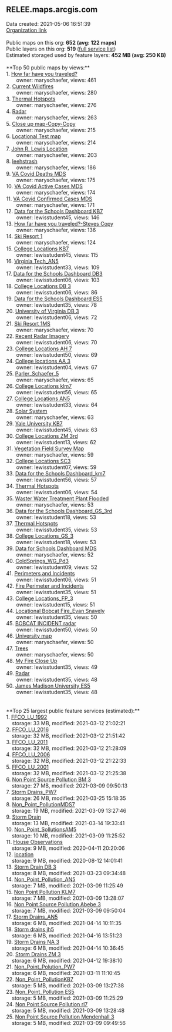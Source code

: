 <h2>RELEE.maps.arcgis.com</h2> Data created: 2021-05-06 16:51:39 <br /><a target='new' href='https://RELEE.maps.arcgis.com'>Organization link</a><br /><br />Public maps on this org: <b>652 (avg: 122 maps)</b><br />Public layers on this org: <b>519 </b>(<a target='new' href='https://services.arcgis.com/1M7rzE2cxInTcq5H/ArcGIS/rest/services'>full service list</a>)<br />Estimated storaged used by feature layers: <b>452 MB (avg: 250 KB)</b><br /><br />**Top 50 public maps by views:**<br />  1. <a target='new' href='https://www.arcgis.com/home/item.html?id=64422785306d4d7fbea73e0520550910'>How far have you traveled?</a> <br />  &nbsp;&nbsp;&nbsp;&nbsp; &nbsp;&nbsp;owner: maryschaefer, views: 461<br />  2. <a target='new' href='https://www.arcgis.com/home/item.html?id=4c74d46410d74703a266129a8ed3a966'>Current Wildfires</a> <br />  &nbsp;&nbsp;&nbsp;&nbsp; &nbsp;&nbsp;owner: maryschaefer, views: 280<br />  3. <a target='new' href='https://www.arcgis.com/home/item.html?id=4510ecd2030c4b5e8bb4544223a3d73c'>Thermal Hotspots</a> <br />  &nbsp;&nbsp;&nbsp;&nbsp; &nbsp;&nbsp;owner: maryschaefer, views: 276<br />  4. <a target='new' href='https://www.arcgis.com/home/item.html?id=f016f6eee0c44f5a9cf48306f6f8fd61'>Radar</a> <br />  &nbsp;&nbsp;&nbsp;&nbsp; &nbsp;&nbsp;owner: maryschaefer, views: 263<br />  5. <a target='new' href='https://www.arcgis.com/home/item.html?id=1cde0142a8f64025aef1cf8d1a278950'>Close up map-Copy-Copy</a> <br />  &nbsp;&nbsp;&nbsp;&nbsp; &nbsp;&nbsp;owner: maryschaefer, views: 215<br />  6. <a target='new' href='https://www.arcgis.com/home/item.html?id=513534cc33934ca4b7b714e798a7a390'>Locational Test map</a> <br />  &nbsp;&nbsp;&nbsp;&nbsp; &nbsp;&nbsp;owner: maryschaefer, views: 214<br />  7. <a target='new' href='https://www.arcgis.com/home/item.html?id=6af3b202929a414db9ebed5536f305e9'>John R. Lewis Location</a> <br />  &nbsp;&nbsp;&nbsp;&nbsp; &nbsp;&nbsp;owner: maryschaefer, views: 203<br />  8. <a target='new' href='https://www.arcgis.com/home/item.html?id=46b4d098bb0f450db512d3b7d40b6587'>leehstrash</a> <br />  &nbsp;&nbsp;&nbsp;&nbsp; &nbsp;&nbsp;owner: maryschaefer, views: 186<br />  9. <a target='new' href='https://www.arcgis.com/home/item.html?id=e8e5ae1482b548898b1a80c844666002'>VA Covid Deaths MDS</a> <br />  &nbsp;&nbsp;&nbsp;&nbsp; &nbsp;&nbsp;owner: maryschaefer, views: 175<br />  10. <a target='new' href='https://www.arcgis.com/home/item.html?id=37b40b2efb4948408847d8c5b276dd7d'>VA Covid Active Cases MDS</a> <br />  &nbsp;&nbsp;&nbsp;&nbsp; &nbsp;&nbsp;owner: maryschaefer, views: 174<br />  11. <a target='new' href='https://www.arcgis.com/home/item.html?id=c45a4428e49146e9a26d515c330649c9'>VA Covid Confirmed Cases MDS</a> <br />  &nbsp;&nbsp;&nbsp;&nbsp; &nbsp;&nbsp;owner: maryschaefer, views: 171<br />  12. <a target='new' href='https://www.arcgis.com/home/item.html?id=f6653dbe60374bf88c57d8559656b2a1'>Data for the Schools Dashboard KB7</a> <br />  &nbsp;&nbsp;&nbsp;&nbsp; &nbsp;&nbsp;owner: lewisstudent45, views: 146<br />  13. <a target='new' href='https://www.arcgis.com/home/item.html?id=927c5976ef67455a8a46f6a238595fbb'>How far have you traveled?-Steves Copy</a> <br />  &nbsp;&nbsp;&nbsp;&nbsp; &nbsp;&nbsp;owner: maryschaefer, views: 136<br />  14. <a target='new' href='https://www.arcgis.com/home/item.html?id=5da06f4696bd443f8abbce09dcfbc7c1'>Ski Resort 1</a> <br />  &nbsp;&nbsp;&nbsp;&nbsp; &nbsp;&nbsp;owner: maryschaefer, views: 124<br />  15. <a target='new' href='https://www.arcgis.com/home/item.html?id=b8501778570845f488f92bd905b7e4ab'>College Locations KB7</a> <br />  &nbsp;&nbsp;&nbsp;&nbsp; &nbsp;&nbsp;owner: lewisstudent45, views: 115<br />  16. <a target='new' href='https://www.arcgis.com/home/item.html?id=66466f8f6acc450cbb8e6c2e8cdc95a7'>Virginia Tech_AN5</a> <br />  &nbsp;&nbsp;&nbsp;&nbsp; &nbsp;&nbsp;owner: lewisstudent33, views: 109<br />  17. <a target='new' href='https://www.arcgis.com/home/item.html?id=138ea4d62a89464f905d12c67994a7e5'>Data for the Schools Dashboard DB3</a> <br />  &nbsp;&nbsp;&nbsp;&nbsp; &nbsp;&nbsp;owner: lewisstudent06, views: 103<br />  18. <a target='new' href='https://www.arcgis.com/home/item.html?id=7d76108ffa8e4686981befdaecb4ca27'>College Locations DB 3</a> <br />  &nbsp;&nbsp;&nbsp;&nbsp; &nbsp;&nbsp;owner: lewisstudent06, views: 86<br />  19. <a target='new' href='https://www.arcgis.com/home/item.html?id=a47245818ac842deb0b22ce7b12e8b62'>Data for the Schools Dashboard ES5</a> <br />  &nbsp;&nbsp;&nbsp;&nbsp; &nbsp;&nbsp;owner: lewisstudent35, views: 78<br />  20. <a target='new' href='https://www.arcgis.com/home/item.html?id=6aeaccf7830844d0b2a6333a6e257ee0'>University of Virginia DB 3</a> <br />  &nbsp;&nbsp;&nbsp;&nbsp; &nbsp;&nbsp;owner: lewisstudent06, views: 72<br />  21. <a target='new' href='https://www.arcgis.com/home/item.html?id=f84a037c16d84ff9ba4a41775a0e2121'>Ski Resort 1MS</a> <br />  &nbsp;&nbsp;&nbsp;&nbsp; &nbsp;&nbsp;owner: maryschaefer, views: 70<br />  22. <a target='new' href='https://www.arcgis.com/home/item.html?id=51949e8a059f437a9208fb8388dedb54'>Recent Radar Imagery</a> <br />  &nbsp;&nbsp;&nbsp;&nbsp; &nbsp;&nbsp;owner: lewisstudent06, views: 70<br />  23. <a target='new' href='https://www.arcgis.com/home/item.html?id=13754d5298134250b31d69d8cb22107b'>College Locations AH 7</a> <br />  &nbsp;&nbsp;&nbsp;&nbsp; &nbsp;&nbsp;owner: lewisstudent50, views: 69<br />  24. <a target='new' href='https://www.arcgis.com/home/item.html?id=64f9a8f73f9248f7bc839066cf488555'>College locations AA 3</a> <br />  &nbsp;&nbsp;&nbsp;&nbsp; &nbsp;&nbsp;owner: lewisstudent04, views: 67<br />  25. <a target='new' href='https://www.arcgis.com/home/item.html?id=4a7ddb8bcd104a71a516bed14e51fbfb'>Parler_Schaefer_5</a> <br />  &nbsp;&nbsp;&nbsp;&nbsp; &nbsp;&nbsp;owner: maryschaefer, views: 65<br />  26. <a target='new' href='https://www.arcgis.com/home/item.html?id=27013bb290c848c2acee34efca1ecfd4'>College Locations klm7</a> <br />  &nbsp;&nbsp;&nbsp;&nbsp; &nbsp;&nbsp;owner: lewisstudent56, views: 65<br />  27. <a target='new' href='https://www.arcgis.com/home/item.html?id=2d204f7479a74df1aadcfa8227e54132'>College Locations AN5</a> <br />  &nbsp;&nbsp;&nbsp;&nbsp; &nbsp;&nbsp;owner: lewisstudent33, views: 64<br />  28. <a target='new' href='https://www.arcgis.com/home/item.html?id=5934b24fc80a4623a7c26d0d024a8c72'>Solar System</a> <br />  &nbsp;&nbsp;&nbsp;&nbsp; &nbsp;&nbsp;owner: maryschaefer, views: 63<br />  29. <a target='new' href='https://www.arcgis.com/home/item.html?id=8d59d800a1034b06aae1134bf30d84c1'>Yale University KB7</a> <br />  &nbsp;&nbsp;&nbsp;&nbsp; &nbsp;&nbsp;owner: lewisstudent45, views: 63<br />  30. <a target='new' href='https://www.arcgis.com/home/item.html?id=0bc0dfc92b7d476b85ab2f4e9d829a8e'>College Locations ZM 3rd</a> <br />  &nbsp;&nbsp;&nbsp;&nbsp; &nbsp;&nbsp;owner: lewisstudent13, views: 62<br />  31. <a target='new' href='https://www.arcgis.com/home/item.html?id=0d6a050d8dee4a5bbfa62c814df72a2c'>Vegetation Field Survey Map</a> <br />  &nbsp;&nbsp;&nbsp;&nbsp; &nbsp;&nbsp;owner: maryschaefer, views: 59<br />  32. <a target='new' href='https://www.arcgis.com/home/item.html?id=980dd20126534887bf0824bbb2628f8a'>College Locations SC3</a> <br />  &nbsp;&nbsp;&nbsp;&nbsp; &nbsp;&nbsp;owner: lewisstudent07, views: 59<br />  33. <a target='new' href='https://www.arcgis.com/home/item.html?id=90f9f963025c49618f43ab53cd933ceb'>Data for the Schools Dashboard_km7</a> <br />  &nbsp;&nbsp;&nbsp;&nbsp; &nbsp;&nbsp;owner: lewisstudent56, views: 57<br />  34. <a target='new' href='https://www.arcgis.com/home/item.html?id=44f54855de6f47188e96041d06bf6f8f'>Thermal Hotspots</a> <br />  &nbsp;&nbsp;&nbsp;&nbsp; &nbsp;&nbsp;owner: lewisstudent06, views: 54<br />  35. <a target='new' href='https://www.arcgis.com/home/item.html?id=dde6a9ee6e5f4cea9d341685091768f6'>Waster Water Treatment Plant Flooded</a> <br />  &nbsp;&nbsp;&nbsp;&nbsp; &nbsp;&nbsp;owner: maryschaefer, views: 53<br />  36. <a target='new' href='https://www.arcgis.com/home/item.html?id=718b185f75ef42a8b153bd973fb2b8c6'>Data for the Schools Dashboard_GS_3rd</a> <br />  &nbsp;&nbsp;&nbsp;&nbsp; &nbsp;&nbsp;owner: lewisstudent18, views: 53<br />  37. <a target='new' href='https://www.arcgis.com/home/item.html?id=55971d7e1cff453fbece2f3b17ee5d43'>Thermal Hotspots</a> <br />  &nbsp;&nbsp;&nbsp;&nbsp; &nbsp;&nbsp;owner: lewisstudent35, views: 53<br />  38. <a target='new' href='https://www.arcgis.com/home/item.html?id=edc0d284b0064baeae7a6c845ab4b716'>College Locations_GS_3</a> <br />  &nbsp;&nbsp;&nbsp;&nbsp; &nbsp;&nbsp;owner: lewisstudent18, views: 53<br />  39. <a target='new' href='https://www.arcgis.com/home/item.html?id=64984221269746eea358a686d34b0e2a'>Data for Schools Dashboard MDS</a> <br />  &nbsp;&nbsp;&nbsp;&nbsp; &nbsp;&nbsp;owner: maryschaefer, views: 52<br />  40. <a target='new' href='https://www.arcgis.com/home/item.html?id=5151ef62eacc482a8671a8e0fca796ec'>ColdSprings_WG_Pd3</a> <br />  &nbsp;&nbsp;&nbsp;&nbsp; &nbsp;&nbsp;owner: lewisstudent09, views: 52<br />  41. <a target='new' href='https://www.arcgis.com/home/item.html?id=e3db4a886b364a41a3154dda5abee353'>Perimeters and Incidents</a> <br />  &nbsp;&nbsp;&nbsp;&nbsp; &nbsp;&nbsp;owner: lewisstudent06, views: 51<br />  42. <a target='new' href='https://www.arcgis.com/home/item.html?id=28a16c49bb0d49d2831429e6d56be9f2'>Fire Perimeter and Incidents</a> <br />  &nbsp;&nbsp;&nbsp;&nbsp; &nbsp;&nbsp;owner: lewisstudent35, views: 51<br />  43. <a target='new' href='https://www.arcgis.com/home/item.html?id=71ff6659048a48a29ad6ab09c3b3a470'>College Locations_FP_3</a> <br />  &nbsp;&nbsp;&nbsp;&nbsp; &nbsp;&nbsp;owner: lewisstudent15, views: 51<br />  44. <a target='new' href='https://www.arcgis.com/home/item.html?id=0affa110d2e745e8bec71e30c4b92cde'>Locational Bobcat Fire_Evan Snavely</a> <br />  &nbsp;&nbsp;&nbsp;&nbsp; &nbsp;&nbsp;owner: lewisstudent35, views: 50<br />  45. <a target='new' href='https://www.arcgis.com/home/item.html?id=0a0d1ee89c944606b9fe3d996e89cbe7'>BOBCAT INCIDENT radar</a> <br />  &nbsp;&nbsp;&nbsp;&nbsp; &nbsp;&nbsp;owner: lewisstudent50, views: 50<br />  46. <a target='new' href='https://www.arcgis.com/home/item.html?id=f127713640ee4372bf88e408e958ad9e'>University map</a> <br />  &nbsp;&nbsp;&nbsp;&nbsp; &nbsp;&nbsp;owner: maryschaefer, views: 50<br />  47. <a target='new' href='https://www.arcgis.com/home/item.html?id=1cb07b8c67b14d848e1f0604a7d5a124'>Trees</a> <br />  &nbsp;&nbsp;&nbsp;&nbsp; &nbsp;&nbsp;owner: maryschaefer, views: 50<br />  48. <a target='new' href='https://www.arcgis.com/home/item.html?id=d7c527ee1a574590afda404bb41aba61'>My Fire Close Up</a> <br />  &nbsp;&nbsp;&nbsp;&nbsp; &nbsp;&nbsp;owner: lewisstudent35, views: 49<br />  49. <a target='new' href='https://www.arcgis.com/home/item.html?id=95ba84e5f1af4995932c8664e3acc7bd'>Radar</a> <br />  &nbsp;&nbsp;&nbsp;&nbsp; &nbsp;&nbsp;owner: lewisstudent35, views: 48<br />  50. <a target='new' href='https://www.arcgis.com/home/item.html?id=c3db9057768144d69558709a003bae97'>James Madison University ES5</a> <br />  &nbsp;&nbsp;&nbsp;&nbsp; &nbsp;&nbsp;owner: lewisstudent35, views: 48<br /><br /><br />**Top 25 largest public feature services (estimated):**<br /> 1. <a target='new' href='https://www.arcgis.com/home/item.html?id=fa4cc7e10e3d41bd9238b8c9b2b23801'>FFCO_LU_1992</a><br /> &nbsp;&nbsp;&nbsp;&nbsp;storage: 33 MB, modified: 2021-03-12 21:02:21<br /> 2. <a target='new' href='https://www.arcgis.com/home/item.html?id=b7d0f3c11a8442ed8b2c4b176ca52c0b'>FFCO_LU_2016</a><br /> &nbsp;&nbsp;&nbsp;&nbsp;storage: 32 MB, modified: 2021-03-12 21:51:42<br /> 3. <a target='new' href='https://www.arcgis.com/home/item.html?id=d7b4f9e2090f4a15ba9484fb3675c304'>FFCO_LU_2011</a><br /> &nbsp;&nbsp;&nbsp;&nbsp;storage: 32 MB, modified: 2021-03-12 21:28:09<br /> 4. <a target='new' href='https://www.arcgis.com/home/item.html?id=5f6e28e362a54a96a5ff42907470ecb1'>FFCO_LU_2006</a><br /> &nbsp;&nbsp;&nbsp;&nbsp;storage: 32 MB, modified: 2021-03-12 21:22:33<br /> 5. <a target='new' href='https://www.arcgis.com/home/item.html?id=0e771338be824e9e9bcce5e8afdf538b'>FFCO_LU_2001</a><br /> &nbsp;&nbsp;&nbsp;&nbsp;storage: 32 MB, modified: 2021-03-12 21:25:38<br /> 6. <a target='new' href='https://www.arcgis.com/home/item.html?id=cd0b69eab1524f0f94541ab6c9be03c8'>Non Point Source Pollution BM 3</a><br /> &nbsp;&nbsp;&nbsp;&nbsp;storage: 27 MB, modified: 2021-03-09 09:50:13<br /> 7. <a target='new' href='https://www.arcgis.com/home/item.html?id=8a5cd70e89e74760bf28792171f4bc4c'>Storm Drains_PW7</a><br /> &nbsp;&nbsp;&nbsp;&nbsp;storage: 26 MB, modified: 2021-03-25 15:18:35<br /> 8. <a target='new' href='https://www.arcgis.com/home/item.html?id=899fb383356f41af9885b3ccd0e1f246'>Non_Point_PollutionMDS7</a><br /> &nbsp;&nbsp;&nbsp;&nbsp;storage: 19 MB, modified: 2021-03-09 13:27:46<br /> 9. <a target='new' href='https://www.arcgis.com/home/item.html?id=8c4c4f9d294149a986f9b9cc5c5e9dc5'>Storm Drain</a><br /> &nbsp;&nbsp;&nbsp;&nbsp;storage: 13 MB, modified: 2021-03-14 19:33:41<br /> 10. <a target='new' href='https://www.arcgis.com/home/item.html?id=2e04dc1fbd8c4e0c981404733b81491d'>Non_Point_SollutionsAM5</a><br /> &nbsp;&nbsp;&nbsp;&nbsp;storage: 10 MB, modified: 2021-03-09 11:25:52<br /> 11. <a target='new' href='https://www.arcgis.com/home/item.html?id=11c43431c1d746c996b82f6bc4e6b49b'>House Observations</a><br /> &nbsp;&nbsp;&nbsp;&nbsp;storage: 9 MB, modified: 2020-04-11 20:20:06<br /> 12. <a target='new' href='https://www.arcgis.com/home/item.html?id=344196abbc48443da1e979148dc6aa0e'>location</a><br /> &nbsp;&nbsp;&nbsp;&nbsp;storage: 9 MB, modified: 2020-08-12 14:01:41<br /> 13. <a target='new' href='https://www.arcgis.com/home/item.html?id=8f1e5a9b07f8414dac06e2b5276e6a05'>Storm Drain DB 3</a><br /> &nbsp;&nbsp;&nbsp;&nbsp;storage: 8 MB, modified: 2021-03-23 09:34:48<br /> 14. <a target='new' href='https://www.arcgis.com/home/item.html?id=c253135c2174403ea01d955c56628a7c'>Non_Point_Pollution_AN5</a><br /> &nbsp;&nbsp;&nbsp;&nbsp;storage: 7 MB, modified: 2021-03-09 11:25:49<br /> 15. <a target='new' href='https://www.arcgis.com/home/item.html?id=14b6ac19feeb43428f98d38989e1d945'>Non Point Pollution KLM7</a><br /> &nbsp;&nbsp;&nbsp;&nbsp;storage: 7 MB, modified: 2021-03-09 13:28:07<br /> 16. <a target='new' href='https://www.arcgis.com/home/item.html?id=46261ebea6f14ddf82c4a639618fabe8'>Non Point Source Pollution Abebe 3</a><br /> &nbsp;&nbsp;&nbsp;&nbsp;storage: 7 MB, modified: 2021-03-09 09:50:04<br /> 17. <a target='new' href='https://www.arcgis.com/home/item.html?id=8069eef5a0ad4e22b770ae0803fae331'>Storm Drains_AN5</a><br /> &nbsp;&nbsp;&nbsp;&nbsp;storage: 6 MB, modified: 2021-04-14 10:11:35<br /> 18. <a target='new' href='https://www.arcgis.com/home/item.html?id=ab9aa34fdd7a4c4980c1ab57937f4b6e'>Storm drains jh5</a><br /> &nbsp;&nbsp;&nbsp;&nbsp;storage: 6 MB, modified: 2021-04-16 13:51:23<br /> 19. <a target='new' href='https://www.arcgis.com/home/item.html?id=a8cec2367c26423587f23616183783bf'>Storm Drains NA 3</a><br /> &nbsp;&nbsp;&nbsp;&nbsp;storage: 6 MB, modified: 2021-04-14 10:36:45<br /> 20. <a target='new' href='https://www.arcgis.com/home/item.html?id=1c4d8a1930724137aa689df17fa8e8a8'>Storm Drains ZM 3</a><br /> &nbsp;&nbsp;&nbsp;&nbsp;storage: 6 MB, modified: 2021-04-12 19:38:10<br /> 21. <a target='new' href='https://www.arcgis.com/home/item.html?id=c23a59ba9b9042c9bd66f9cae9426f7a'>Non_Point_Polution_PW7</a><br /> &nbsp;&nbsp;&nbsp;&nbsp;storage: 6 MB, modified: 2021-03-11 11:10:45<br /> 22. <a target='new' href='https://www.arcgis.com/home/item.html?id=7cb926498d1242489880a63da3b1fd06'>Non_Point_PollutionKB7</a><br /> &nbsp;&nbsp;&nbsp;&nbsp;storage: 5 MB, modified: 2021-03-09 13:27:38<br /> 23. <a target='new' href='https://www.arcgis.com/home/item.html?id=43ac910bde0144869b7347eb7ab03018'>Non_Point_Pollution ES5</a><br /> &nbsp;&nbsp;&nbsp;&nbsp;storage: 5 MB, modified: 2021-03-09 11:25:29<br /> 24. <a target='new' href='https://www.arcgis.com/home/item.html?id=3cde2c8ef15d401abf89ce42cd72d62a'>Non Point Source Pollution rl7</a><br /> &nbsp;&nbsp;&nbsp;&nbsp;storage: 5 MB, modified: 2021-03-09 13:28:48<br /> 25. <a target='new' href='https://www.arcgis.com/home/item.html?id=76a83ec94ba04286ba02915c3d2ad0cd'>Non Point Source Pollution Mendenhall 3</a><br /> &nbsp;&nbsp;&nbsp;&nbsp;storage: 5 MB, modified: 2021-03-09 09:49:56<br />